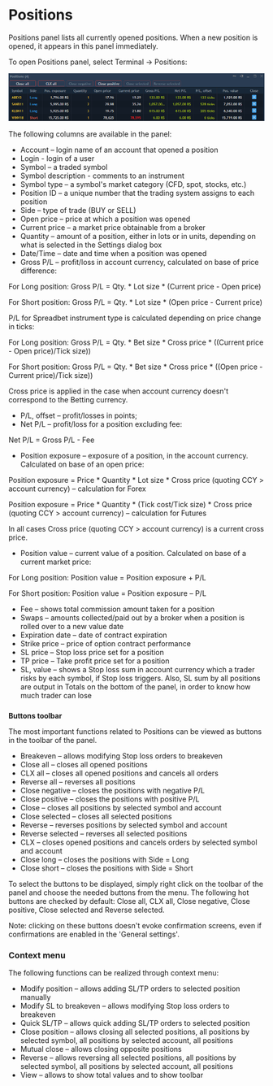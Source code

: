 # Positions


Positions panel lists all currently opened positions. When a new position is opened, it appears in this panel immediately.

To open Positions panel, select Terminal -&gt; Positions:

![](../../.gitbook/assets/9%20%287%29.png)

The following columns are available in the panel:

* Account – login name of an account that opened a position
* Login - login of a user
* Symbol – a traded symbol
* Symbol description - comments to an instrument
* Symbol type – a symbol's market category \(CFD, spot, stocks, etc.\)
* Position ID – a unique number that the trading system assigns to each position
* Side – type of trade \(BUY or SELL\)
* Open price – price at which a position was opened
* Current price – a market price obtainable from a broker
* Quantity – amount of a position, either in lots or in units, depending on what is selected in the Settings dialog box
* Date/Time – date and time when a position was opened
* Gross P/L – profit/loss in account currency, calculated on base of price difference:


For Long position: Gross P/L = Qty. \* Lot size \* \(Current price - Open price\)

For Short position: Gross P/L = Qty. \* Lot size \* \(Open price - Current price\)

P/L for Spreadbet instrument type is calculated depending on price change in ticks:

For Long position: Gross P/L = Qty. \* Bet size \* Cross price \* \(\(Current price - Open price\)/Tick size\)\)

For Short position: Gross P/L = Qty. \* Bet size \* Cross price \* \(\(Open price - Current price\)/Tick size\)\)

Cross price is applied in the case when account currency doesn't correspond to the Betting currency.

* P/L, offset – profit/losses in points;
* Net P/L – profit/loss for a position excluding fee:

Net P/L = Gross P/L - Fee

* Position exposure – exposure of a position, in the account currency. Calculated on base of an open price:

Position exposure = Price \* Quantity \* Lot size \* Cross price \(quoting CCY &gt; account currency\) – calculation for Forex

Position exposure = Price \* Quantity \* \(Tick cost/Tick size\) \* Cross price \(quoting CCY &gt; account currency\) – calculation for Futures

In all cases Cross price \(quoting CCY &gt; account currency\) is a current cross price.

* Position value – current value of a position. Calculated on base of a current market price:

For Long position: Position value = Position exposure + P/L

For Short position: Position value = Position exposure – P/L

* Fee – shows total commission amount taken for a position
* Swaps – amounts collected/paid out by a broker when a position is rolled over to a new value date
* Expiration date – date of contract expiration
* Strike price – price of option contract performance
* SL price – Stop loss price set for a position
* TP price – Take profit price set for a position
* SL, value – shows a Stop loss sum in account currency which a trader risks by each symbol, if Stop loss triggers. Also, SL sum by all positions are output in Totals on the bottom of the panel, in order to know how much trader can lose

###
**Buttons toolbar**

The most important functions related to Positions can be viewed as buttons in the toolbar of the panel.

* Breakeven – allows modifying Stop loss orders to breakeven
* Close all – closes all opened positions
* CLX all – closes all opened positions and cancels all orders
* Reverse all – reverses all positions
* Close negative – closes the positions with negative P/L
* Close positive – closes the positions with positive P/L
* Close – closes all positions by selected symbol and account
* Close selected – closes all selected positions
* Reverse – reverses positions by selected symbol and account
* Reverse selected – reverses all selected positions
* CLX – closes opened positions and cancels orders by selected symbol and account
* Close long – closes the positions with Side = Long
* Close short – closes the positions with Side = Short

To select the buttons to be displayed, simply right click on the toolbar of the panel and choose the needed buttons from the menu. The following hot buttons are checked by default: Close all, CLX all, Close negative, Close positive, Close selected and Reverse selected.

Note: clicking on these buttons doesn't evoke confirmation screens, even if confirmations are enabled in the 'General settings'.

### **Context menu**

The following functions can be realized through context menu:

* Modify position – allows adding SL/TP orders to selected position manually
* Modify SL to breakeven – allows modifying Stop loss orders to breakeven
* Quick SL/TP – allows quick adding SL/TP orders to selected position
* Close position – allows closing all selected positions, all positions by selected symbol, all positions by selected account, all positions
* Mutual close – allows closing opposite positions
* Reverse – allows reversing all selected positions, all positions by selected symbol, all positions by selected account, all positions
* View – allows to show total values and to show toolbar

